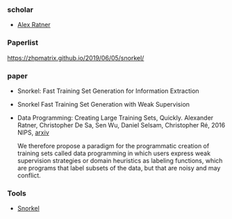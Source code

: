 ### scholar

+ [Alex Ratner](https://ajratner.github.io/)



### Paperlist

https://zhpmatrix.github.io/2019/06/05/snorkel/



### paper

- Snorkel: Fast Training Set Generation for Information Extraction

- Snorkel Fast Training Set Generation with Weak Supervision

- Data Programming: Creating Large Training Sets, Quickly. Alexander Ratner, Christopher De Sa, Sen Wu, Daniel Selsam, Christopher Ré, 2016 NIPS, [arxiv](https://arxiv.org/abs/1605.07723) 

  We therefore propose a paradigm for the programmatic creation of training sets called data programming in which users express weak supervision strategies or domain heuristics as labeling functions, which are programs that label subsets of the data, but that are noisy and may conflict.

  

### Tools

+ [Snorkel](https://github.com/HazyResearch/snorkel) 